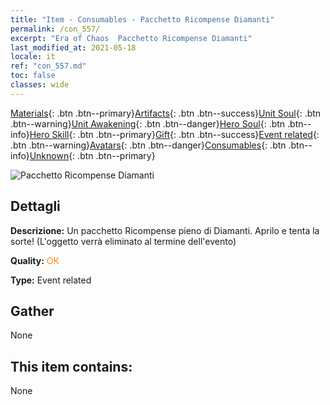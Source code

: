 ```yaml
---
title: "Item - Consumables - Pacchetto Ricompense Diamanti"
permalink: /con_557/
excerpt: "Era of Chaos  Pacchetto Ricompense Diamanti"
last_modified_at: 2021-05-18
locale: it
ref: "con_557.md"
toc: false
classes: wide
---
```

 [Materials](/ItemsIT/){: .btn .btn--primary}[Artifacts](/ItemsIT/Artifacts/){: .btn .btn--success}[Unit Soul](/ItemsIT/UnitSoul/){: .btn .btn--warning}[Unit Awakening](/ItemsIT/UnitAwakening/){: .btn .btn--danger}[Hero Soul](/ItemsIT/HeroSoul/){: .btn .btn--info}[Hero Skill](/ItemsIT/HeroSkill/){: .btn .btn--primary}[Gift](/ItemsIT/Gift/){: .btn .btn--success}[Event related](/ItemsIT/Events/){: .btn .btn--warning}[Avatars](/ItemsIT/Avatars/){: .btn .btn--danger}[Consumables](/ItemsIT/Consumables/){: .btn .btn--info}[Unknown](/ItemsIT/Unknown/){: .btn .btn--primary}

 ![Pacchetto Ricompense Diamanti](/images/t/i_10043_redpacket.png)

## Dettagli
 **Descrizione:** Un pacchetto Ricompense pieno di Diamanti. Aprilo e tenta la sorte! (L'oggetto verrà eliminato al termine dell'evento)

 **Quality:** <span style="color: #FF8C00">OK</span>

 **Type:** Event related

## Gather

  None

## This item contains:

  None

